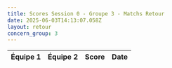 ```yaml
---
title: Scores Session 0 - Groupe 3 - Matchs Retour
date: 2025-06-03T14:13:07.058Z
layout: retour
concern_group: 3
---
```




| Équipe 1 | Équipe 2 | Score | Date |
|----------|----------|-------|------|

